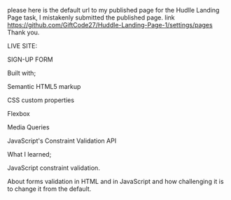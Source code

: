 please here is the default url to my published page for the Hudlle Landing Page task, I mistakenly submitted the published page.   link https://github.com/GiftCode27/Huddle-Landing-Page-1/settings/pages Thank you.

LIVE SITE: 

SIGN-UP FORM

Built with;

Semantic HTML5 markup

CSS custom properties

Flexbox

Media Queries



JavaScript's Constraint Validation API

What I learned;

JavaScript constraint validation.

About forms validation in HTML and in JavaScript and how challenging it is to change it from the default.






